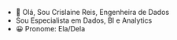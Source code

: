 - 👋 Olá, Sou  Crislaine Reis, Engenheira de Dados
-  Sou Especialista em Dados, BI e Analytics
- 😀 Pronome: Ela/Dela


<!---
crislaine27/crislaine27 is a ✨ special ✨ repository because its `README.md` (this file) appears on your GitHub profile.
You can click the Preview link to take a look at your changes.
--->
